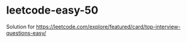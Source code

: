 # leetcode-easy-50
Solution for https://leetcode.com/explore/featured/card/top-interview-questions-easy/
